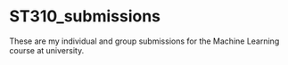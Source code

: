 # ST310_submissions
These are my individual and group submissions for the Machine Learning course at university.
